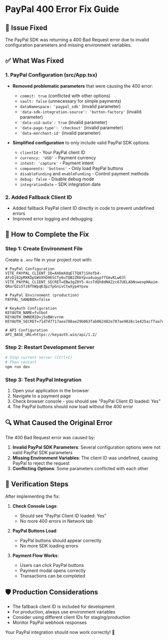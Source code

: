 # PayPal 400 Error Fix Guide

## 🔧 Issue Fixed
The PayPal SDK was returning a 400 Bad Request error due to invalid configuration parameters and missing environment variables.

## ✅ What Was Fixed

### 1. PayPal Configuration (src/App.tsx)
- **Removed problematic parameters** that were causing the 400 error:
  - `commit: true` (conflicted with other options)
  - `vault: false` (unnecessary for simple payments)
  - `dataNamespace: 'paypal_sdk'` (invalid parameter)
  - `'data-sdk-integration-source': 'button-factory'` (invalid parameter)
  - `'data-uid-auto': true` (invalid parameter)
  - `'data-page-type': 'checkout'` (invalid parameter)
  - `'data-merchant-id'` (invalid parameter)

- **Simplified configuration** to only include valid PayPal SDK options:
  - `clientId` - Your PayPal client ID
  - `currency: 'USD'` - Payment currency
  - `intent: 'capture'` - Payment intent
  - `components: 'buttons'` - Only load PayPal buttons
  - `disableFunding` and `enableFunding` - Control payment methods
  - `debug: false` - Disable debug mode
  - `integrationDate` - SDK integration date

### 2. Added Fallback Client ID
- Added fallback PayPal client ID directly in code to prevent undefined errors
- Improved error logging and debugging

## 🚀 How to Complete the Fix

### Step 1: Create Environment File
Create a `.env` file in your project root with:

```env
# PayPal Configuration
VITE_PAYPAL_CLIENT_ID=AX6mXdqElTQ87jSXefb4-AFzDj82pMXKDpSWVXhD9ESCTy6uTQB2ZRbYpva4uayp7fGmvKLw63l
VITE_PAYPAL_CLIENT_SECRET=EBw3gZ0Y5-4csTdQh8dN4Zzc67UELAbNswexpHAaim-QRarQ2iSTz8fhWpqK3pzfpGnivCtwXyp4Ypvw

# PayPal Environment (production)
PAYPAL_SANDBOX=false

# KeyAuth Configuration
KEYAUTH_NAME=futbot
KEYAUTH_OWNERID=j5oBWrvrnm
KEYAUTH_SECRET=71d7d7717aea788ae29b063fab062482e707ae9826c1e425acffaa7cd816dfc5

# API Configuration
API_BASE_URL=https://keyauth.win/api/1.2/
```

### Step 2: Restart Development Server
```bash
# Stop current server (Ctrl+C)
# Then restart
npm run dev
```

### Step 3: Test PayPal Integration
1. Open your application in the browser
2. Navigate to a payment page
3. Check browser console - you should see "PayPal Client ID loaded: Yes"
4. The PayPal buttons should now load without the 400 error

## 🔍 What Caused the Original Error

The 400 Bad Request error was caused by:

1. **Invalid PayPal SDK Parameters**: Several configuration options were not valid PayPal SDK parameters
2. **Missing Environment Variables**: The client ID was undefined, causing PayPal to reject the request
3. **Conflicting Options**: Some parameters conflicted with each other

## 📝 Verification Steps

After implementing the fix:

1. **Check Console Logs**:
   - Should see "PayPal Client ID loaded: Yes"
   - No more 400 errors in Network tab

2. **PayPal Buttons Load**:
   - PayPal buttons should appear correctly
   - No more SDK loading errors

3. **Payment Flow Works**:
   - Users can click PayPal buttons
   - Payment modal opens correctly
   - Transactions can be completed

## 🛡️ Production Considerations

- The fallback client ID is included for development
- For production, always use environment variables
- Consider using different client IDs for staging/production
- Monitor PayPal webhook responses

Your PayPal integration should now work correctly! 🎉
